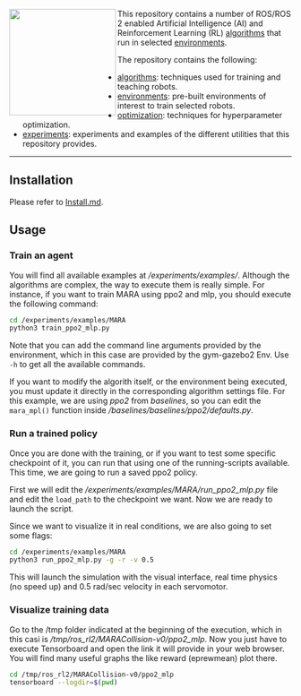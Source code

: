 <a href="http://www.acutronicrobotics.com"><img src="https://github.com/erlerobot/gym-gazebo-ros2/blob/master/imgs/alr_logo.png" align="left" width="190"></a>

This repository contains a number of ROS/ROS 2 enabled Artificial Intelligence (AI)
and Reinforcement Learning (RL) [algorithms](algorithms/) that run in selected [environments](environments/).

The repository contains the following:
- [algorithms](algorithms/): techniques used for training and teaching robots.
- [environments](environments/): pre-built environments of interest to train selected robots.
- [optimization](optimization/): techniques for hyperparameter optimization.
- [experiments](experiments/): experiments and examples of the different utilities that this repository provides.

---

## Installation

Please refer to [Install.md](/Install.md).

## Usage

### Train an agent
You will find all available examples at */experiments/examples/*. Although the algorithms are complex, the way to execute them is really simple. For instance, if you want to train MARA using ppo2 and mlp, you should execute the following command:

```sh
cd /experiments/examples/MARA
python3 train_ppo2_mlp.py
```

Note that you can add the command line arguments provided by the environment, which in this case are provided by the gym-gazebo2 Env. Use `-h` to get all the available commands.

If you want to modify the algorith itself, or the environment being executed, you must update it directly in the corresponding algorithm settings file. For this example, we are using *ppo2* from *baselines*, so you can edit the `mara_mpl()` function inside */baselines/baselines/ppo2/defaults.py*.

### Run a trained policy
Once you are done with the training, or if you want to test some specific checkpoint of it, you can run that using one of the running-scripts available. This time, we are going to run a saved ppo2 policy.

First we will edit the */experiments/examples/MARA/run_ppo2_mlp.py* file and edit the `load_path` to the checkpoint we want. Now we are ready to launch the script.

Since we want to visualize it in real conditions, we are also going to set some flags:

```sh
cd /experiments/examples/MARA
python3 run_ppo2_mlp.py -g -r -v 0.5
```

This will launch the simulation with the visual interface, real time physics (no speed up) and 0.5 rad/sec velocity in each servomotor.

### Visualize training data

Go to the /tmp folder indicated at the beginning of the execution, which in this casi is */tmp/ros_rl2/MARACollision-v0/ppo2_mlp*. Now you just have to execute Tensorboard and open the link it will provide in your web browser. You will find many useful graphs the like reward (eprewmean) plot there.

```sh
cd /tmp/ros_rl2/MARACollision-v0/ppo2_mlp
tensorboard --logdir=$(pwd)
```
